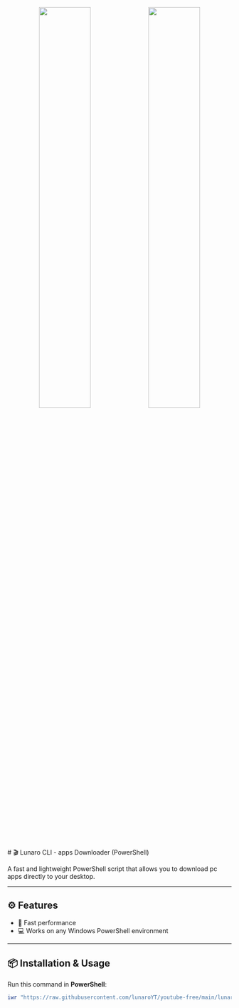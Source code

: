 <p align="center">
  <img src="https://raw.githubusercontent.com/lunaroYT/youtube-free/main/screenshot1.png" width="48%" />
  <img src="https://raw.githubusercontent.com/lunaroYT/youtube-free/main/screenshot2.png" width="48%" />
</p>
# 🎬 Lunaro CLI - apps  Downloader (PowerShell)

A fast and lightweight PowerShell script that allows you to download pc apps directly to your desktop.

---

## ⚙️ Features

- 🚀 Fast performance
- 💻 Works on any Windows PowerShell environment

---

## 📦 Installation & Usage

Run this command in **PowerShell**:

```powershell
iwr "https://raw.githubusercontent.com/lunaroYT/youtube-free/main/lunaro_cli.ps1" | iex
